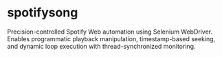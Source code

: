 # spotifysong
 Precision-controlled Spotify Web automation using Selenium WebDriver. Enables programmatic playback manipulation, timestamp-based seeking, and dynamic loop execution with thread-synchronized monitoring.
